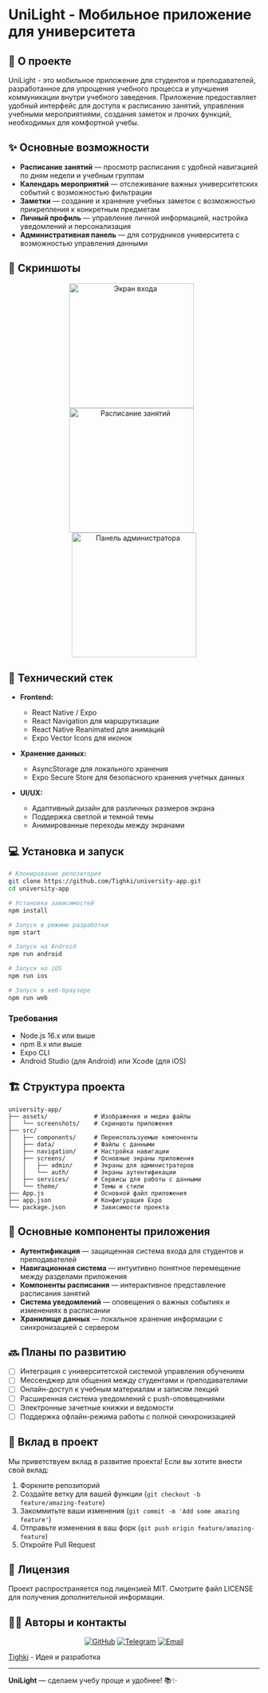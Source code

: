 # UniLight - Мобильное приложение для университета

## 📱 О проекте

UniLight - это мобильное приложение для студентов и преподавателей, разработанное для упрощения учебного процесса и улучшения коммуникации внутри учебного заведения. Приложение предоставляет удобный интерфейс для доступа к расписанию занятий, управления учебными мероприятиями, создания заметок и прочих функций, необходимых для комфортной учебы.

## ✨ Основные возможности

- **Расписание занятий** — просмотр расписания с удобной навигацией по дням недели и учебным группам
- **Календарь мероприятий** — отслеживание важных университетских событий с возможностью фильтрации
- **Заметки** — создание и хранение учебных заметок с возможностью прикрепления к конкретным предметам
- **Личный профиль** — управление личной информацией, настройка уведомлений и персонализация
- **Административная панель** — для сотрудников университета с возможностью управления данными

## 📸 Скриншоты

<div align="center">
  <img src="./assets/screenshots/Экран входа.jpg" width="250" alt="Экран входа" style="margin-right: 10px"/>
  <img src="./assets/screenshots/Расписание занятий.jpg" width="250" alt="Расписание занятий" style="margin-right: 10px"/> 
  <img src="./assets/screenshots/Панель администратора.jpg" width="250" alt="Панель администратора"/>
</div>

## 🚀 Технический стек

- **Frontend:**
  - React Native / Expo
  - React Navigation для маршрутизации
  - React Native Reanimated для анимаций
  - Expo Vector Icons для иконок

- **Хранение данных:**
  - AsyncStorage для локального хранения
  - Expo Secure Store для безопасного хранения учетных данных

- **UI/UX:**
  - Адаптивный дизайн для различных размеров экрана
  - Поддержка светлой и темной темы
  - Анимированные переходы между экранами

## 💻 Установка и запуск

```bash
# Клонирование репозитория
git clone https://github.com/Tighki/university-app.git
cd university-app

# Установка зависимостей
npm install

# Запуск в режиме разработки
npm start

# Запуск на Android
npm run android

# Запуск на iOS
npm run ios

# Запуск в веб-браузере
npm run web
```

### Требования

- Node.js 16.x или выше
- npm 8.x или выше
- Expo CLI
- Android Studio (для Android) или Xcode (для iOS)

## 🏗️ Структура проекта

```
university-app/
├── assets/             # Изображения и медиа файлы
│   └── screenshots/    # Скриншоты приложения
├── src/
│   ├── components/     # Переиспользуемые компоненты
│   ├── data/           # Файлы с данными
│   ├── navigation/     # Настройка навигации
│   ├── screens/        # Основные экраны приложения
│   │   ├── admin/      # Экраны для администраторов
│   │   └── auth/       # Экраны аутентификации
│   ├── services/       # Сервисы для работы с данными
│   └── theme/          # Темы и стили
├── App.js              # Основной файл приложения
├── app.json            # Конфигурация Expo
└── package.json        # Зависимости проекта
```

## 🔧 Основные компоненты приложения

- **Аутентификация** — защищенная система входа для студентов и преподавателей
- **Навигационная система** — интуитивно понятное перемещение между разделами приложения
- **Компоненты расписания** — интерактивное представление расписания занятий
- **Система уведомлений** — оповещения о важных событиях и изменениях в расписании
- **Хранилище данных** — локальное хранение информации с синхронизацией с сервером

## 🔜 Планы по развитию

- [ ] Интеграция с университетской системой управления обучением
- [ ] Мессенджер для общения между студентами и преподавателями
- [ ] Онлайн-доступ к учебным материалам и записям лекций
- [ ] Расширенная система уведомлений с push-оповещениями
- [ ] Электронные зачетные книжки и ведомости
- [ ] Поддержка офлайн-режима работы с полной синхронизацией

## 🤝 Вклад в проект

Мы приветствуем вклад в развитие проекта! Если вы хотите внести свой вклад:

1. Форкните репозиторий
2. Создайте ветку для вашей функции (`git checkout -b feature/amazing-feature`)
3. Закоммитьте ваши изменения (`git commit -m 'Add some amazing feature'`)
4. Отправьте изменения в ваш форк (`git push origin feature/amazing-feature`)
5. Откройте Pull Request

## 📝 Лицензия

Проект распространяется под лицензией MIT. Смотрите файл LICENSE для получения дополнительной информации.

## 👨‍💻 Авторы и контакты

<div align="center">
  
[![GitHub](https://img.shields.io/badge/GitHub-Tighki-181717?style=for-the-badge&logo=github&logoColor=white)](https://github.com/Tighki)
[![Telegram](https://img.shields.io/badge/Telegram-TighkiCult-26A5E4?style=for-the-badge&logo=telegram&logoColor=white)](https://t.me/TighkiCult)
[![Email](https://img.shields.io/badge/Email-tighki@mail.ru-005FF9?style=for-the-badge&logo=mail.ru&logoColor=white)](mailto:tighki@mail.ru)

</div>

[Tighki](https://github.com/Tighki) - Идея и разработка

---

**UniLight** — сделаем учебу проще и удобнее! 📚✨
